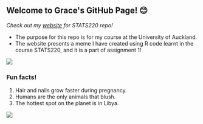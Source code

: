 ## Welcome to Grace's GitHub Page! 😊

_Check out my [website](https://grace0120.github.io/stats220/) for STATS220 repo!_

- The purpose for this repo is for my course at the University of Auckland.
- The website presents a meme I have created using R code learnt in the course STATS220, and it is a part of assignment 1!

![](https://media2.giphy.com/media/RtdRhc7TxBxB0YAsK6/giphy.gif)

### Fun facts!
1. Hair and nails grow faster during pregnancy.
2. Humans are the only animals that blush.
3. The hottest spot on the planet is in Libya.

![](https://www.cobosocial.com/wp-content/uploads/2021/03/Cat-Nyan-Gif.-Courtesy-of-Chris-Torres.gif)
